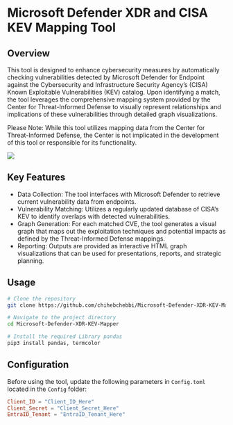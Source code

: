 # Microsoft Defender XDR and CISA KEV Mapping Tool

## Overview

This tool is designed to enhance cybersecurity measures by automatically checking vulnerabilities detected by Microsoft Defender for Endpoint against the Cybersecurity and Infrastructure Security Agency’s (CISA) Known Exploitable Vulnerabilities (KEV) catalog. Upon identifying a match, the tool leverages the comprehensive mapping system provided by the Center for Threat-Informed Defense to visually represent relationships and implications of these vulnerabilities through detailed graph visualizations.

Please Note: While this tool utilizes mapping data from the Center for Threat-Informed Defense, the Center is not implicated in the development of this tool or responsible for its functionality.

![](https://i.imgur.com/MpiD3zW.png)

## Key Features

* Data Collection: The tool interfaces with Microsoft Defender to retrieve current vulnerability data from endpoints.
* Vulnerability Matching: Utilizes a regularly updated database of CISA’s KEV to identify overlaps with detected vulnerabilities.
* Graph Generation: For each matched CVE, the tool generates a visual graph that maps out the exploitation techniques and potential impacts as defined by the Threat-Informed Defense mappings.
* Reporting: Outputs are provided as interactive HTML graph visualizations that can be used for presentations, reports, and strategic planning.

## Usage
```bash
# Clone the repository
git clone https://github.com/chihebchebbi/Microsoft-Defender-XDR-KEV-Mapper 

# Navigate to the project directory
cd Microsoft-Defender-XDR-KEV-Mapper 

# Install the required Library pandas
pip3 install pandas, termcolor
```

## Configuration
Before using the tool, update the following parameters in `Config.toml` located in the `Config` folder:
```toml
Client_ID = "Client_ID_Here"
Client_Secret = "Client_Secret_Here"
EntraID_Tenant = "EntraID_Tenant_Here"
```

